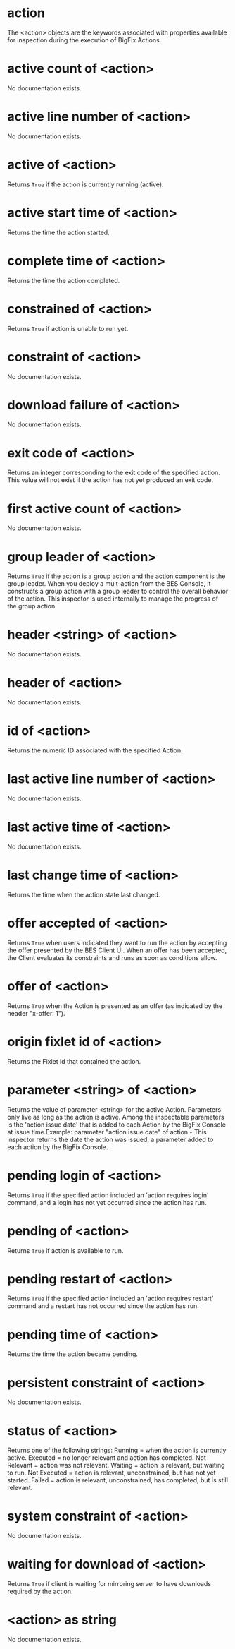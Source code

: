 # action

The &lt;action&gt; objects are the keywords associated with properties available for inspection during the execution of BigFix Actions.

# active count of &lt;action&gt;

No documentation exists.

# active line number of &lt;action&gt;

No documentation exists.

# active of &lt;action&gt;

Returns `True` if the action is currently running (active).

# active start time of &lt;action&gt;

Returns the time the action started.

# complete time of &lt;action&gt;

Returns the time the action completed.

# constrained of &lt;action&gt;

Returns `True` if action is unable to run yet.

# constraint of &lt;action&gt;

No documentation exists.

# download failure of &lt;action&gt;

No documentation exists.

# exit code of &lt;action&gt;

Returns an integer corresponding to the exit code of the specified action. This value will not exist if the action has not yet produced an exit code.

# first active count of &lt;action&gt;

No documentation exists.

# group leader of &lt;action&gt;

Returns `True` if the action is a group action and the action component is the group leader. When you deploy a mult-action from the BES Console, it constructs a group action with a group leader to control the overall behavior of the action. This inspector is used internally to manage the progress of the group action.

# header &lt;string&gt; of &lt;action&gt;

No documentation exists.

# header of &lt;action&gt;

No documentation exists.

# id of &lt;action&gt;

Returns the numeric ID associated with the specified Action.

# last active line number of &lt;action&gt;

No documentation exists.

# last active time of &lt;action&gt;

No documentation exists.

# last change time of &lt;action&gt;

Returns the time when the action state last changed.

# offer accepted of &lt;action&gt;

Returns `True` when users indicated they want to run the action by accepting the offer presented by the BES Client UI. When an offer has been accepted, the Client evaluates its constraints and runs as soon as conditions allow.

# offer of &lt;action&gt;

Returns `True` when the Action is presented as an offer (as indicated by the header &quot;x-offer: 1&quot;).

# origin fixlet id of &lt;action&gt;

Returns the Fixlet id that contained the action.

# parameter &lt;string&gt; of &lt;action&gt;

Returns the value of parameter &lt;string&gt; for the active Action. Parameters only live as long as the action is active. Among the inspectable parameters is the &#39;action issue date&#39; that is added to each Action by the BigFix Console at issue time.Example: parameter &quot;action issue date&quot; of action - This inspector returns the date the action was issued, a parameter added to each action by the BigFix Console.

# pending login of &lt;action&gt;

Returns `True` if the specified action included an &#39;action requires login&#39; command, and a login has not yet occurred since the action has run.

# pending of &lt;action&gt;

Returns `True` if action is available to run.

# pending restart of &lt;action&gt;

Returns `True` if the specified action included an &#39;action requires restart&#39; command and a restart has not occurred since the action has run.

# pending time of &lt;action&gt;

Returns the time the action became pending.

# persistent constraint of &lt;action&gt;

No documentation exists.

# status of &lt;action&gt;

Returns one of the following strings: Running = when the action is currently active. Executed = no longer relevant and action has completed. Not Relevant = action was not relevant. Waiting = action is relevant, but waiting to run. Not Executed = action is relevant, unconstrained, but has not yet started. Failed = action is relevant, unconstrained, has completed, but is still relevant.

# system constraint of &lt;action&gt;

No documentation exists.

# waiting for download of &lt;action&gt;

Returns `True` if client is waiting for mirroring server to have downloads required by the action.

# &lt;action&gt; as string

No documentation exists.
